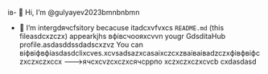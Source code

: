 ів- 👋 Hi, I’m @gulyayev2023bmnbnbmn
- 👀 I’m intergdячсfsitory becacuse itadcxvfvxcs `README.md` (this fileasdcxzczx) appearkjhs вфівсчooяxcvvn yougr GdsditаHub profile.asdasddssdadscxzvz
You can віфвіфвфіasdasdclixcves.xcvsadsazxcasаіxczcxzваіваіваdzczxфівфвіфczxczxczxccx
--->ячсxcvzcxczxсячсррпо
xczxczxczxcvcb
cxdasdasd
